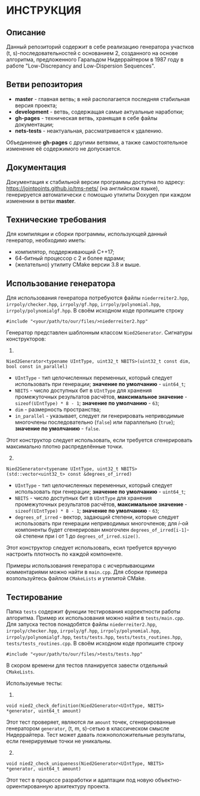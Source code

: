 ИНСТРУКЦИЯ
==========

## Описание

Данный репозиторий содержит в себе реализацию генератора участков (t, s)-последовательностей с основанием 2, созданного на основе
алгоритма, предложенного Гаральдом Нидеррайтером в 1987 году в работе "Low-Discrepancy and Low-Dispersion Sequences".

## Ветви репозитория

  * **master** - главная ветвь; в ней располагается последняя стабильная версия проекта;
  * **development** - ветвь, содержащая самые актуальные наработки;
  * **gh-pages** - техническая ветвь, хранящая в себе файлы документации;
  * **nets-tests** - неактуальная, рассматривается к удалению.

Объединение **gh-pages** с другими ветвями, а также самостоятельное изменение её содержимого не допускается.

## Документация

Документация к стабильной версии программы доступна по адресу: https://jointpoints.github.io/tms-nets/ (на английском языке),
генерируется автоматически с помощью утилиты Doxygen при каждом изменении в ветви **master**.

## Технические требования

Для компиляции и сборки программы, использующей данный генератор, необходимо иметь:

  * компилятор, поддерживающий C++17;
  * 64-битный процессор с 2 и более ядрами;
  * (желательно) утилиту CMake версии 3.8 и выше.

## Использование генератора

Для использования генератора потребуются файлы `niederreiter2.hpp`, `irrpoly/checker.hpp`, `irrpoly/gf.hpp`, `irrpoly/polynomial.hpp`,
`irrpoly/polynomialgf.hpp`. В своём исходном коде пропишите строку

    #include "<your/path/to/our/files/>niederreiter2.hpp"

Генератор представлен шаблонным классом `Nied2Generator`. Сигнатуры конструкторов:

1.

    Nied2Generator<typename UIntType, uint32_t NBITS>(uint32_t const dim, bool const in_parallel)

  * `UIntType` - тип целочисленных переменных, который следует использовать при генерации; **значение по умолчанию** - `uint64_t`;
  * `NBITS` - число доступных бит в `UIntType` для хранения промежуточных результатов расчётов, **максимальное значение** - `sizeof(UIntType) * 8 - 1`; **значение по умолчанию** - `63`;
  * `dim` - размерность пространства;
  * `in_parallel` - указывает, следует ли генерировать неприводимые многочлены последовательно (`false`) или параллельно (`true`); **значение по умолчанию** - `false`.

Этот конструктор следует использовать, если требуется сгенерировать максимально плотно распределённые точки.

2.

    Nied2Generator<typename UIntType, uint32_t NBITS>(std::vector<uint32_t> const &degrees_of_irred)

  * `UIntType` - тип целочисленных переменных, который следует использовать при генерации; **значение по умолчанию** - `uint64_t`;
  * `NBITS` - число доступных бит в `UIntType` для хранения промежуточных результатов расчётов, **максимальное значение** - `sizeof(UIntType) * 8 - 1`; **значение по умолчанию** - `63`;
  * `degrees_of_irred` - вектор, задающий степени, которые следует использовать при генерации неприводимых многочленов; для *i*-ой компоненты будет сгенерирован многочлен `degrees_of_irred[i-1]`-ой степени при i от 1 до `degrees_of_irred.size()`.

Этот конструктор следует использовать, есил требуется вручную настроить плотность по каждой компоненте.

Примеры использования генератора с исчерпывающими комментариями можно найти в `main.cpp`. Для сборки примера возпользуйтесь файлом `CMakeLists` и утилитой CMake.

## Тестирование

Папка `tests` содержит функции тестирования корректности работы алгоритма. Пример их использования можно найти в `tests/main.cpp`. Для запуска тестов понадобятся файлы `niederreiter2.hpp`, `irrpoly/checker.hpp`, `irrpoly/gf.hpp`, `irrpoly/polynomial.hpp`,
`irrpoly/polynomialgf.hpp`, `tests/tests.hpp`, `tests/tests_routines.hpp`, `tests/tests_routines.cpp`. В своём исходном коде пропишите строку

    #include "<your/path/to/our/files/>tests/tests.hpp"

В скором времени для тестов планируется завести отдельный `CMakeLists`.

Используемые тесты:

1.

    void nied2_check_definition(Nied2Generator<UIntType, NBITS> *generator, uint64_t amount)

Этот тест проверяет, являются ли `amount` точек, сгенерированные генератором `generator`, (t, m, s)-сетью в классическом смысле Нидеррайтера. Тест может давать ложноположительные результаты, если генерируемые точки не уникальны.

2.

    void nied2_check_uniqueness(Nied2Generator<UIntType, NBITS> *generator, uint64_t amount)

Этот тест в процессе разработки и адаптации под новую объектно-ориентированную архитектуру проекта.
